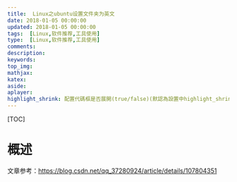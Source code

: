 ```yaml
---
title:  Linux之ubuntu设置文件夹为英文
date: 2018-01-05 00:00:00
updated: 2018-01-05 00:00:00
tags:  [Linux,软件推荐,工具使用]
type:  [Linux,软件推荐,工具使用]
comments:
description:
keywords:
top_img:
mathjax:
katex:
aside:
aplayer:
highlight_shrink: 配置代碼框是否展開(true/false)(默認為設置中highlight_shrink的配置)
---
```


[TOC]

# 概述

文章参考：https://blog.csdn.net/qq_37280924/article/details/107804351